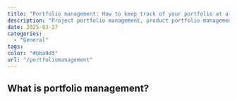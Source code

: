 ```yaml
---
title: "Portfolio management: How to keep track of your portfolio at all times"
description: "Project portfolio management, product portfolio management or IT portfolio management: no matter what you are creating a portfolio for and how large the portfolio is that you want to keep an eye on - in this article you will learn how to manage your portfolio successfully."
date: 2025-03-27
categories: 
  - "General"
tags: 
color: "#bba9d3"
url: "/portfoliomanagement"
---
```


## What is portfolio management?